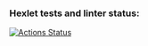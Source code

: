 ### Hexlet tests and linter status:
[![Actions Status](https://github.com/lasnick7/layout-designer-project-58/actions/workflows/hexlet-check.yml/badge.svg)](https://github.com/lasnick7/layout-designer-project-58/actions)
